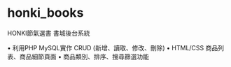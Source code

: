 # honki_books
HONKI節氣選書 書城後台系統

• 利用PHP MySQL實作 CRUD (新增、讀取、修改、刪除)
• HTML/CSS 商品列表、商品細節頁面
• 商品類別、排序、搜尋篩選功能

